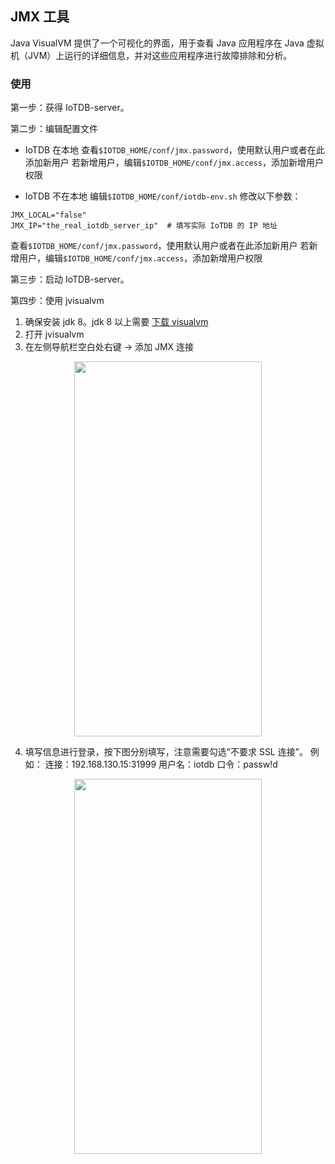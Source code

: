 <!--

    Licensed to the Apache Software Foundation (ASF) under one
    or more contributor license agreements.  See the NOTICE file
    distributed with this work for additional information
    regarding copyright ownership.  The ASF licenses this file
    to you under the Apache License, Version 2.0 (the
    "License"); you may not use this file except in compliance
    with the License.  You may obtain a copy of the License at
    
        http://www.apache.org/licenses/LICENSE-2.0
    
    Unless required by applicable law or agreed to in writing,
    software distributed under the License is distributed on an
    "AS IS" BASIS, WITHOUT WARRANTIES OR CONDITIONS OF ANY
    KIND, either express or implied.  See the License for the
    specific language governing permissions and limitations
    under the License.

-->

## JMX 工具

Java VisualVM 提供了一个可视化的界面，用于查看 Java 应用程序在 Java 虚拟机（JVM）上运行的详细信息，并对这些应用程序进行故障排除和分析。

### 使用

第一步：获得 IoTDB-server。

第二步：编辑配置文件

* IoTDB 在本地
查看`$IOTDB_HOME/conf/jmx.password`，使用默认用户或者在此添加新用户
若新增用户，编辑`$IOTDB_HOME/conf/jmx.access`，添加新增用户权限

* IoTDB 不在本地
编辑`$IOTDB_HOME/conf/iotdb-env.sh`
修改以下参数：
```
JMX_LOCAL="false"
JMX_IP="the_real_iotdb_server_ip"  # 填写实际 IoTDB 的 IP 地址
```
查看`$IOTDB_HOME/conf/jmx.password`，使用默认用户或者在此添加新用户
若新增用户，编辑`$IOTDB_HOME/conf/jmx.access`，添加新增用户权限

第三步：启动 IoTDB-server。

第四步：使用 jvisualvm
1. 确保安装 jdk 8。jdk 8 以上需要 [下载 visualvm](https://visualvm.github.io/download.html)
2. 打开 jvisualvm
3. 在左侧导航栏空白处右键 -> 添加 JMX 连接
<img style="width:100%; max-width:300px; max-height:600px; margin-left:auto; margin-right:auto; display:block;" src="/img/github/81462914-5738c580-91e8-11ea-94d1-4ff6607e7e2c.png">

4. 填写信息进行登录，按下图分别填写，注意需要勾选”不要求 SSL 连接”。
例如：
连接：192.168.130.15:31999
用户名：iotdb
口令：passw!d
<img style="width:100%; max-width:300px; max-height:600px; margin-left:auto; margin-right:auto; display:block;" src="/img/github/81462909-53a53e80-91e8-11ea-98df-0012380da0b2.png">

